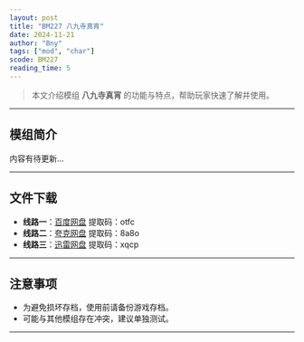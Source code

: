 ```yaml
---
layout: post
title: "BM227 八九寺真宵"
date: 2024-11-21
author: "Bny"
tags: ["mod", "char"]
scode: BM227
reading_time: 5
---
```


> 本文介绍模组 **八九寺真宵** 的功能与特点，帮助玩家快速了解并使用。

---

## 模组简介

内容有待更新...

---


## 文件下载
- **线路一**：[百度网盘](https://pan.baidu.com/s/1tH9OHurZ2OB88KaZiDmrDA?pwd=otfc)  提取码：otfc  
- **线路二**：[夸克网盘](https://pan.quark.cn/s/ca09428fe3a0?pwd=8a8o)  提取码：8a8o  
- **线路三**：[迅雷网盘](https://pan.xunlei.com/s/VOCCbkPXnTkFMqZ3JFb3Us2lA1?pwd=xqcp)  提取码：xqcp  

---

## 注意事项
- 为避免损坏存档，使用前请备份游戏存档。
- 可能与其他模组存在冲突，建议单独测试。

---

